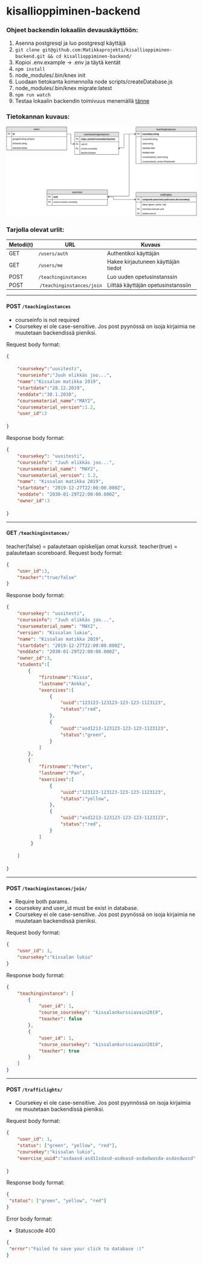 # kisallioppiminen-backend

### Ohjeet backendin lokaaliin devauskäyttöön:
1. Asenna postgresql ja luo postgresql käyttäjä
2. `git clone git@github.com:Matikkaprojekti/kisallioppiminen-backend.git && cd kisallioppiminen-backend/`
3. Kopioi .env.example -> .env ja täytä kentät
4. `npm install`
5. node_modules/.bin/knex init
6. Luodaan tietokanta komennolla node scripts/createDatabase.js
7. node_modules/.bin/knex migrate:latest
8. `npm run watch`
9. Testaa lokaalin backendin toimivuus menemällä [tänne](http://localhost:8000/)

### Tietokannan kuvaus:

![tietokantakuva](/readme_images/tietokanta.png)

### Tarjolla olevat urlit:

| Metodi(t) | URL                  | Kuvaus                              |
| --------- | -------------------- | ----------------------------------- |
| GET       | `/users/auth`        | Authentikoi käyttäjän               |
| GET       | `/users/me`          | Hakee kirjautuneen käyttäjän tiedot |
| POST      | `/teachinginstances` | Luo uuden opetusinstanssin          |
| POST      | `/teachinginstances/join` | Liittää käyttäjän opetusinstanssiin |

-------------

#### POST `/teachinginstances`
- courseinfo is not required
- Coursekey ei ole case-sensitive. Jos post pyynössä on isoja kirjaimia ne muutetaan backendissä pieniksi.

Request body format: 
```json
{
	
	"coursekey":"uusitesti",
	"courseinfo":"Juuh elikkäs joo...",
	"name":"Kissalan matikka 2019",
	"startdate":"28.12.2019",
	"enddate":"30.1.2030",
	"coursematerial_name":"MAY2",
	"coursematerial_version":1.2,
	"user_id":3
	
}
```
Response body format:
```json
{
    "coursekey": "uusitesti",
    "courseinfo": "Juuh elikkäs joo...",
    "coursematerial_name": "MAY2",
    "coursematerial_version": 1.2,
    "name": "Kissalan matikka 2019",
    "startdate": "2019-12-27T22:00:00.000Z",
    "enddate": "2030-01-29T22:00:00.000Z",
    "owner_id":3
    
}
```

----------
#### GET `/teachinginstances/`
teacher(false) = palautetaan opiskelijan omat kurssit. teacher(true) = palautetaan scoreboard.
Request body format: 
```json
{
	"user_id":3,
	"teacher":"true/false"
}
```
Response body format:
```json
{
    "coursekey": "uusitesti",
    "courseinfo": "Juuh elikkäs joo...",
    "coursematerial_name": "MAY2",
    "version": "Kissalan lukio",
    "name": "Kissalan matikka 2019",
    "startdate": "2019-12-27T22:00:00.000Z",
    "enddate": "2030-01-29T22:00:00.000Z",
    "owner_id":3,
    "students":[
        {
            "firstname":"Kissa",
            "lastname":"Ankka",
            "exercises":[
                {
                    "uuid":"123123-123123-123-123-1123123",
                    "status":"red",
                },
                {
                    "uuid":"asd1213-123123-123-123-1123123",
                    "status":"green",
                }
            ]
        },
        {
            "firstname":"Peter",
            "lastname":"Pan",
            "exercises":[
                {
                    "uuid":"123123-123123-123-123-1123123",
                    "status":"yellow",
                },
                {
                    "uuid":"asd1213-123123-123-123-1123123",
                    "status":"red",
                }
            ]
         }

    ]

}
```

------------
#### POST `/teachinginstances/join/`
- Require both params.
- coursekey and user_id must be exist in database.
- Coursekey ei ole case-sensitive. Jos post pyynössä on isoja kirjaimia ne muutetaan backendissä pieniksi.

Request body format: 
```json
{
	"user_id": 1,
	"coursekey":"kissalan lukio"
}
```
Response body format:
```json
{
    "teachinginstance": [
        {
            "user_id": 1,
            "course_coursekey": "kissalankurssiavain2019",
            "teacher": false
        },
        {
            "user_id": 1,
            "course_coursekey": "kissalankurssiavain2019",
            "teacher": true
        }
    ]
}
```
------------
#### POST `/trafficlights/`
- Coursekey ei ole case-sensitive. Jos post pyynnössä on isoja kirjaimia ne muutetaan backendissä pieniksi.

Request body format: 
```json
{
	"user_id": 1,
	"status": ["green", "yellow", "red"],
	"coursekey":"kissalan lukio", 
	"exercise_uuid":"asdaasd-asd11sdasd-asdeasd-asdadwasda-asdasdwasd"
	
}
```
Response body format:
```json
{
 "status": ["green", "yellow", "red"]
}
```
Error body format:
- Statuscode 400
```json
{
 "error":"Failed to save your click to database :("
}
```


